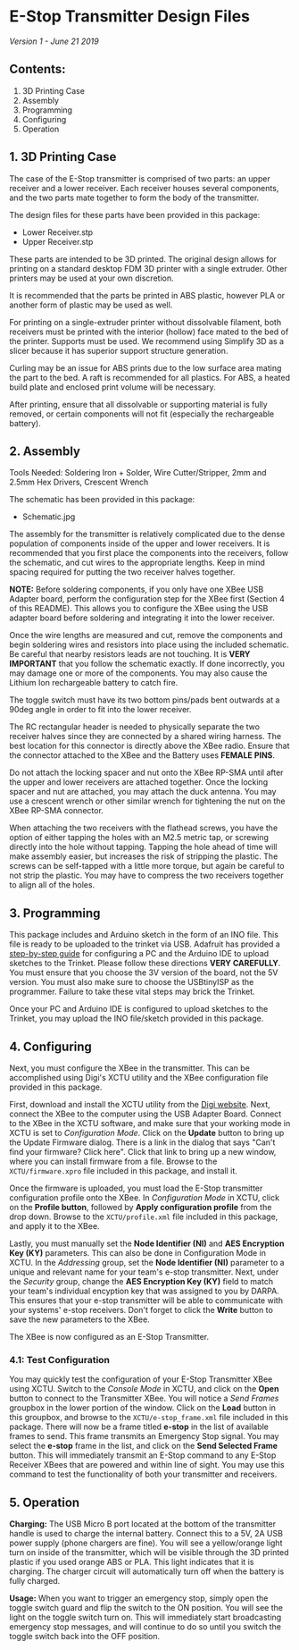 # E-Stop Transmitter Design Files

*Version 1 - June 21 2019*

## Contents:
1. 3D Printing Case
2. Assembly
3. Programming
4. Configuring
5. Operation

## 1. 3D Printing Case

The case of the E-Stop transmitter is comprised of two parts: an upper receiver and a lower receiver.  Each receiver houses several components, and the two parts mate together to form the body of the transmitter.

The design files for these parts have been provided in this package:
* Lower Receiver.stp
* Upper Receiver.stp
  
These parts are intended to be 3D printed.  The original design allows for printing on a standard desktop FDM 3D printer with a single extruder.  Other printers may be used at your own discretion.

It is recommended that the parts be printed in ABS plastic, however PLA or another form of plastic may be used as well.

For printing on a single-extruder printer without dissolvable filament, both receivers must be printed with the interior (hollow) face mated to the bed of the printer.  Supports must be used.  We recommend using Simplify 3D as a slicer because it has superior support structure generation.

Curling may be an issue for ABS prints due to the low surface area mating the part to the bed.  A raft is recommended for all plastics.  For ABS, a heated build plate and enclosed print volume will be necessary.

After printing, ensure that all dissolvable or supporting material is fully removed, or certain components will not fit (especially the rechargeable battery).

## 2. Assembly

Tools Needed: Soldering Iron + Solder, Wire Cutter/Stripper, 2mm and 2.5mm Hex Drivers, Crescent Wrench

The schematic has been provided in this package:
* Schematic.jpg

The assembly for the transmitter is relatively complicated due to the dense population of components inside of the upper and lower receivers.  It is recommended that you first place the components into the receivers, follow the schematic, and cut wires to the appropriate lengths.  Keep in mind spacing required for putting the two receiver halves together.

**NOTE:** Before soldering components, if you only have one XBee USB Adapter board, perform the configuration step for the XBee first (Section 4 of this README).  This allows you to configure the XBee using the USB adapter board before soldering and integrating it into the lower receiver.

Once the wire lengths are measured and cut, remove the components and begin soldering wires and resistors into place using the included schematic.  Be careful that nearby resistors leads are not touching.  It is **VERY IMPORTANT** that you follow the schematic exactly.  If done incorrectly, you may damage one or more of the components.  You may also cause the Lithium Ion rechargeable battery to catch fire.

The toggle switch must have its two bottom pins/pads bent outwards at a 90deg angle in order to fit into the lower receiver.

The RC rectangular header is needed to physically separate the two receiver halves since they are connected by a shared wiring harness.  The best location for this connector is directly above the XBee radio.  Ensure that the connector attached to the XBee and the Battery uses **FEMALE PINS**.

Do not attach the locking spacer and nut onto the XBee RP-SMA until after the upper and lower receivers are attached together.  Once the locking spacer and nut are attached, you may attach the duck antenna.  You may use a crescent wrench or other similar wrench for tightening the nut on the XBee RP-SMA connector.

When attaching the two receivers with the flathead screws, you have the option of either tapping the holes with an M2.5 metric tap, or screwing directly into the hole without tapping.  Tapping the hole ahead of time will make assembly easier, but increases the risk of stripping the plastic.  The screws can be self-tapped with a little more torque, but again be careful to not strip the plastic.  You may have to compress the two receivers together to align all of the holes.

## 3. Programming

This package includes and Arduino sketch in the form of an INO file.  This file is ready to be uploaded to the trinket via USB.  Adafruit has provided a [step-by-step guide](https://learn.adafruit.com/introducing-pro-trinket/downloads) for configuring a PC and the Arduino IDE to upload sketches to the Trinket.  Please follow these directions **VERY CAREFULLY**.  You must ensure that you choose the 3V version of the board, not the 5V version.  You must also make sure to choose the USBtinyISP as the programmer.  Failure to take these vital steps may brick the Trinket.

Once your PC and Arduino IDE is configured to upload sketches to the Trinket, you may upload the INO file/sketch provided in this package.

## 4. Configuring

Next, you must configure the XBee in the transmitter.  This can be accomplished using Digi's XCTU utility and the XBee configuration file provided in this package.

First, download and install the XCTU utility from the [Digi website](https://www.digi.com/products/iot-platform/xctu#productsupport-utilities).  Next, connect the XBee to the computer using the USB Adapter Board.  Connect to the XBee in the XCTU software, and make sure that your working mode in XCTU is set to _Configuration Mode_.  Click on the **Update** button to bring up the Update Firmware dialog.  There is a link in the dialog that says "Can't find your firmware? Click here".  Click that link to bring up a new window, where you can install firmware from a file.  Browse to the `XCTU/firmware.xpro` file included in this package, and install it.

Once the firmware is uploaded, you must load the E-Stop transmitter configuration profile onto the XBee.  In _Configuration Mode_ in XCTU, click on the **Profile button**, followed by **Apply configuration profile** from the drop down.  Browse to the `XCTU/profile.xml` file included in this package, and apply it to the XBee.

Lastly, you must manually set the **Node Identifier (NI)** and **AES Encryption Key (KY)** parameters.  This can also be done in Configuration Mode in XCTU.  In the _Addressing_ group, set the **Node Identifier (NI)** parameter to a unique and relevant name for your team's e-stop transmitter.  Next, under the _Security_ group, change the **AES Encryption Key (KY)** field to match your team's individual encyption key that was assigned to you by DARPA.  This ensures that your e-stop transmitter will be able to communicate with your systems' e-stop receivers.  Don't forget to click the **Write** button to save the new parameters to the XBee.

The XBee is now configured as an E-Stop Transmitter.

### 4.1: Test Configuration

You may quickly test the configuration of your E-Stop Transmitter XBee using XCTU.  Switch to the _Console Mode_ in XCTU, and click on the **Open** button to connect to the Transmitter XBee.  You will notice a _Send Frames_ groupbox in the lower portion of the window.  Click on the **Load** button in this groupbox, and browse to the `XCTU/e-stop_frame.xml` file included in this package.  There will now be a frame titled **e-stop** in the list of available frames to send.  This frame transmits an Emergency Stop signal.  You may select the **e-stop** frame in the list, and click on the **Send Selected Frame** button.  This will immediately transmit an E-Stop command to any E-Stop Receiver XBees that are powered and within line of sight.  You may use this command to test the functionality of both your transmitter and receivers.

## 5. Operation

**Charging:** The USB Micro B port located at the bottom of the transmitter handle is used to charge the internal battery.  Connect this to a 5V, 2A USB power supply (phone chargers are fine).  You will see a yellow/orange light turn on inside of the transmitter, which will be visible through the 3D printed plastic if you used orange ABS or PLA.  This light indicates that it is charging.  The charger circuit will automatically turn off when the battery is fully charged.

**Usage:** When you want to trigger an emergency stop, simply open the toggle switch guard and flip the switch to the ON position.  You will see the light on the toggle switch turn on.  This will immediately start broadcasting emergency stop messages, and will continue to do so until you switch the toggle switch back into the OFF position.
